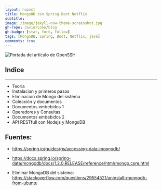 ```yaml
---
layout: nopost
title: MongoDB con Spring Boot Netflix
subtitle: 
image: /image/jekyll-now-theme-screenshot.jpg
gh-repo: JavierLobo/blog
gh-badge: [star, fork, follow]
tags: [MongoDB, Spring, Boot, Netflix, java]
comments: true
---
```

![](../images/portada-mongo-spring.gif "Portada del artículo de OpenSSH") 

## Indice
----
* Teoria
* Instalacion y primeros pasos
* Eliminacion de Mongo del sistema
* Colección y documentos
* Documentos embebidos 1
* Operadores y Consultas
* Documentos embebidos 2
* API RESTfull con Nodejs y MongoDB




## Fuentes:
- https://spring.io/guides/gs/accessing-data-mongodb/
- https://docs.spring.io/spring-data/mongodb/docs/1.2.0.RELEASE/reference/html/mongo.core.html

- Eliminar MongoDB del sistema: https://stackoverflow.com/questions/29554521/uninstall-mongodb-from-ubuntu